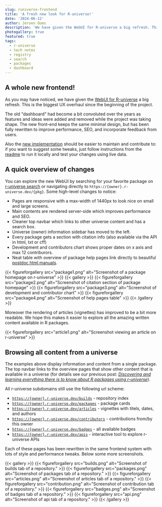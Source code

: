 ```yaml
---
slug: runiverse-frontend
title: 'A fresh new look for R-universe!'
date: '2024-06-12'
author: Jeroen Ooms
description: 'We have given the WebUI for R-universe a big refresh. This is the biggest UX overhaul in since the beginning of the project.'
photogallery: true
featured: true
tags:
  - r-universe
  - tech notes
  - registry
  - search
  - packages
  - dashboard
---
```


## A whole new frontend!

As you may have noticed, we have given the [WebUI for R-universe](https://ropensci.r-universe.dev/packages) a big refresh. This is the biggest UX overhaul since the beginning of the project.

The old "dashboard" had become a bit convoluted over the years as features and ideas were added and removed while the project was taking shape. The new front-end keeps the same minimal design, but has been fully rewritten to improve performance, SEO, and incorporate feedback from users.

Also the [new implementation](https://github.com/r-universe-org/frontend) should be easier to maintain and contribute to: if you want to suggest some tweaks, just follow instructions from the [readme](https://github.com/r-universe-org/frontend#readme) to run it locally and test your changes using live data.

## A quick overview of changes

You can explore the new WebUI by searching for your favorite package on [r-universe search](https://r-universe.dev/search) or navigating directly to `https://{owner}.r-universe.dev/{pkg}`. Some high-level changes to notice:

 - Pages are responsive with a max-width of 1440px to look nice on small and large screens.
 - Main contents are rendered server-side which improves performance and SEO.
 - Cleaner top navbar which links to other universe content and has a search box.
 - Universe (owner) information sidebar has moved to the left.
 - Every package gets a section with citation info (also available via the API in html, txt or cff)
 - Development and contributors chart shows proper dates on x axis and max 12 contriburors.
 - Neat table with overview of package help pages link directly to beautiful [postdoc html manuals](https://ropensci.org/blog/2022/11/29/postdoc-docs/).


{{< figureforgallery src="package1.png" alt="Screenshot of a package homepage on r-universe" >}}
{{< gallery >}}
{{< figureforgallery src="package2.png" alt="Screenshot of citation section of package homepage" >}}
{{< figureforgallery src="package3.png" alt="Screenshot of development and contributor chart" >}}
{{< figureforgallery src="package4.png" alt="Screenshot of help pages table" >}}
{{< /gallery >}}

Moreover the rendering of articles (vignettes) has improved to be a bit more readable. We hope this makes it easier to explore all the amazing written content available in R packages.

{{< figureforgallery src="article1.png" alt="Screenshot viewing an article on r-universe" >}}

## Browsing all content from a universe

The examples above display information and content from a single package. The top navbar links to the overview pages that show other content that is available in a universe (for details see our previous post: [*Discovering and learning everything there is to know about R packages using r-universe*](https://ropensci.org/blog/2023/02/27/runiverse-discovering/)).

All r-universe subdomains still use the following url scheme:

 - [`https://{owner}.r-universe.dev/builds`](https://ropensci.r-universe.dev/builds) - repository index
 - [`https://{owner}.r-universe.dev/packages`](https://ropensci.r-universe.dev/packages) - package cards
 - [`https://{owner}.r-universe.dev/articles`](https://ropensci.r-universe.dev/articles) - vignettes with titels, dates, and authors
 - [`https://{owner}.r-universe.dev/contributors`](https://ropensci.r-universe.dev/contributors) - contributions from/by this owner
 - [`https://{owner}.r-universe.dev/badges`](https://ropensci.r-universe.dev/badges) - all available badges
 - [`https://{owner}.r-universe.dev/apis`](https://ropensci.r-universe.dev/apis) - interactive tool to explore r-universe APIs

Each of these pages has been rewritten in the same frontend system with lots of style and performance tweaks. Below some more screenshots.

{{< gallery >}}
{{< figureforgallery src="builds.png" alt="Screenshot of builds tab of a repository." >}}
{{< figureforgallery src="packages.png" alt="Screenshot of packages tab of a repository." >}}
{{< figureforgallery src="articles.png" alt="Screenshot of articles tab of a repository." >}}
{{< figureforgallery src="contribution.png" alt="Screenshot of contribution tab of a repository." >}}
{{< figureforgallery src="badges.png" alt="Screenshot of badges tab of a repository." >}}
{{< figureforgallery src="api.png" alt="Screenshot of api tab of a repository." >}}
{{< /gallery >}}
